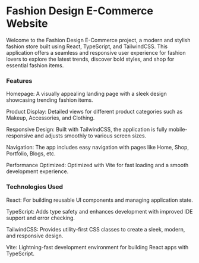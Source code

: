 # Fashion Design E-Commerce Website

Welcome to the Fashion Design E-Commerce project, a modern and stylish fashion store built using React, TypeScript, and TailwindCSS. This application offers a seamless and responsive user experience for fashion lovers to explore the latest trends, discover bold styles, and shop for essential fashion items.

### Features

Homepage: A visually appealing landing page with a sleek design showcasing trending fashion items.

Product Display: Detailed views for different product categories such as Makeup, Accessories, and Clothing.

Responsive Design: Built with TailwindCSS, the application is fully mobile-responsive and adjusts smoothly to various screen sizes.

Navigation: The app includes easy navigation with pages like Home, Shop, Portfolio, Blogs, etc.

Performance Optimized: Optimized with Vite for fast loading and a smooth development experience.


### Technologies Used

React: For building reusable UI components and managing application state.

TypeScript: Adds type safety and enhances development with improved IDE support and error checking.

TailwindCSS: Provides utility-first CSS classes to create a sleek, modern, and responsive design.

Vite: Lightning-fast development environment for building React apps with TypeScript.
